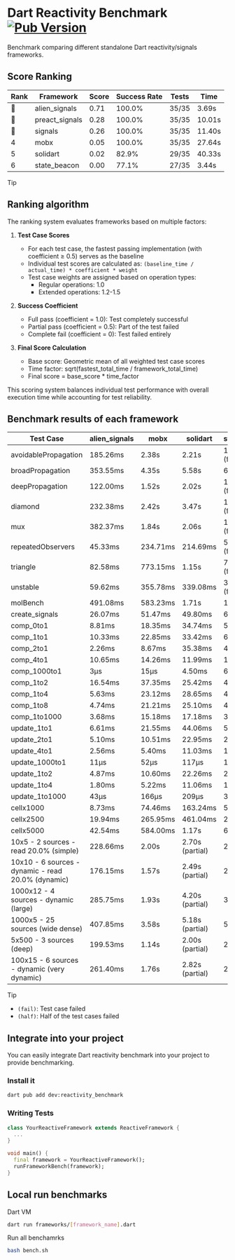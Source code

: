 # Dart Reactivity Benchmark [![Pub Version](https://img.shields.io/pub/v/reactivity_benchmark)](https://pub.dev/packages/reactivity_benchmark)

Benchmark comparing different standalone Dart reactivity/signals frameworks.

## Score Ranking

<!-- ranking start -->
| Rank | Framework | Score | Success Rate | Tests | Time |
|------|-----------|-------|--------------|-------|------|
| 🥇 | alien_signals | 0.71 | 100.0% | 35/35 | 3.69s |
| 🥈 | preact_signals | 0.28 | 100.0% | 35/35 | 10.01s |
| 🥉 | signals | 0.26 | 100.0% | 35/35 | 11.40s |
| 4 | mobx | 0.05 | 100.0% | 35/35 | 27.64s |
| 5 | solidart | 0.02 | 82.9% | 29/35 | 40.33s |
| 6 | state_beacon | 0.00 | 77.1% | 27/35 | 3.44s |

<!-- ranking end -->

> [!TIP]
> ## Ranking algorithm
>
> The ranking system evaluates frameworks based on multiple factors:
>
> 1. **Test Case Scores**
>    - For each test case, the fastest passing implementation (with coefficient ≥ 0.5) serves as the baseline
>    - Individual test scores are calculated as: `(baseline_time / actual_time) * coefficient * weight`
>    - Test case weights are assigned based on operation types:
>      - Regular operations: 1.0
>      - Extended operations: 1.2-1.5
>
> 2. **Success Coefficient**
>    - Full pass (coefficient = 1.0): Test completely successful
>    - Partial pass (coefficient = 0.5): Part of the test failed
>    - Complete fail (coefficient = 0): Test failed entirely
>
> 3. **Final Score Calculation**
>    - Base score: Geometric mean of all weighted test case scores
>    - Time factor: sqrt(fastest_total_time / framework_total_time)
>    - Final score = base_score * time_factor
>
> This scoring system balances individual test performance with overall execution time while accounting for test reliability.

## Benchmark results of each framework

<!-- test-case start -->
| Test Case | alien_signals | mobx | solidart | state_beacon | preact_signals | signals |
|---|---|---|---|---|---|---|
| avoidablePropagation | 185.26ms | 2.38s | 2.21s | 153.03ms (fail) | 205.51ms | 210.04ms |
| broadPropagation | 353.55ms | 4.35s | 5.58s | 6.02ms (fail) | 452.25ms | 458.37ms |
| deepPropagation | 122.00ms | 1.52s | 2.02s | 140.63ms (fail) | 181.41ms | 173.98ms |
| diamond | 232.38ms | 2.42s | 3.47s | 183.91ms (fail) | 280.89ms | 290.39ms |
| mux | 382.37ms | 1.84s | 2.06s | 189.79ms (fail) | 384.46ms | 410.18ms |
| repeatedObservers | 45.33ms | 234.71ms | 214.69ms | 52.44ms (fail) | 38.07ms | 46.37ms |
| triangle | 82.58ms | 773.15ms | 1.15s | 77.08ms (fail) | 99.30ms | 100.57ms |
| unstable | 59.62ms | 355.78ms | 339.08ms | 338.53ms (fail) | 70.38ms | 75.70ms |
| molBench | 491.08ms | 583.23ms | 1.71s | 1.29ms | 492.01ms | 488.98ms |
| create_signals | 26.07ms | 51.47ms | 49.80ms | 67.17ms | 4.72ms | 32.95ms |
| comp_0to1 | 8.81ms | 18.35ms | 34.74ms | 57.89ms | 18.15ms | 14.75ms |
| comp_1to1 | 10.33ms | 22.85ms | 33.42ms | 62.18ms | 14.25ms | 22.25ms |
| comp_2to1 | 2.26ms | 8.67ms | 35.38ms | 43.63ms | 15.75ms | 11.29ms |
| comp_4to1 | 10.65ms | 14.26ms | 11.99ms | 16.82ms | 18.58ms | 5.65ms |
| comp_1000to1 | 3μs | 15μs | 4.50ms | 64μs | 5μs | 5μs |
| comp_1to2 | 16.54ms | 37.35ms | 25.42ms | 45.50ms | 28.06ms | 22.69ms |
| comp_1to4 | 5.63ms | 23.12ms | 28.65ms | 44.19ms | 21.73ms | 16.62ms |
| comp_1to8 | 4.74ms | 21.21ms | 25.10ms | 43.75ms | 7.15ms | 6.80ms |
| comp_1to1000 | 3.68ms | 15.18ms | 17.18ms | 38.84ms | 6.00ms | 4.52ms |
| update_1to1 | 6.61ms | 21.55ms | 44.06ms | 5.92ms | 8.16ms | 9.21ms |
| update_2to1 | 5.10ms | 10.51ms | 22.95ms | 2.88ms | 4.05ms | 4.61ms |
| update_4to1 | 2.56ms | 5.40ms | 11.03ms | 1.46ms | 2.10ms | 2.33ms |
| update_1000to1 | 11μs | 52μs | 117μs | 15μs | 20μs | 23μs |
| update_1to2 | 4.87ms | 10.60ms | 22.26ms | 2.94ms | 4.08ms | 4.91ms |
| update_1to4 | 1.80ms | 5.22ms | 11.06ms | 1.48ms | 2.06ms | 2.33ms |
| update_1to1000 | 43μs | 166μs | 209μs | 387μs | 192μs | 43μs |
| cellx1000 | 8.73ms | 74.46ms | 163.24ms | 5.07ms | 9.80ms | 9.56ms |
| cellx2500 | 19.94ms | 265.95ms | 461.04ms | 25.93ms | 28.73ms | 31.35ms |
| cellx5000 | 42.54ms | 584.00ms | 1.17s | 61.87ms | 78.47ms | 60.76ms |
| 10x5 - 2 sources - read 20.0% (simple) | 228.66ms | 2.00s | 2.70s (partial) | 239.53ms | 439.92ms | 510.77ms |
| 10x10 - 6 sources - dynamic - read 20.0% (dynamic) | 176.15ms | 1.57s | 2.49s (partial) | 201.21ms | 273.63ms | 280.65ms |
| 1000x12 - 4 sources - dynamic (large) | 285.75ms | 1.93s | 4.20s (partial) | 340.13ms | 3.55s | 3.96s |
| 1000x5 - 25 sources (wide dense) | 407.85ms | 3.58s | 5.18s (partial) | 509.68ms | 2.59s | 3.41s |
| 5x500 - 3 sources (deep) | 199.53ms | 1.14s | 2.00s (partial) | 205.32ms | 230.83ms | 228.21ms |
| 100x15 - 6 sources - dynamic (very dynamic) | 261.40ms | 1.76s | 2.82s (partial) | 269.08ms | 451.83ms | 490.10ms |

<!-- test-case end -->

> [!TIP]
> - `(fail)`: Test case failed
> - `(half)`: Half of the test cases failed

## Integrate into your project

You can easily integrate Dart reactivity benchmark into your project to provide benchmarking.

### Install it

```bash
dart pub add dev:reactivity_benchmark
```

### Writing Tests

```dart
class YourReactiveFramework extends ReactiveFramework {
  ...
}

void main() {
  final framework = YourReactiveFramework();
  runFrameworkBench(framework);
}
```

## Local run benchmarks

Dart VM
```bash
dart run frameworks/[framework_name].dart
```

Run all benchamrks
```bash
bash bench.sh
```
